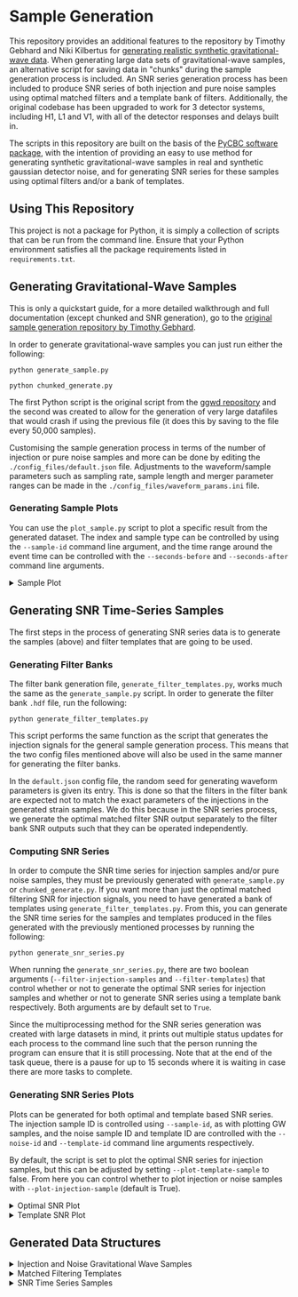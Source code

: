 # Sample Generation

This repository provides an additional features to the repository by Timothy Gebhard and Niki Kilbertus for [generating realistic synthetic gravitational-wave data](https://www.github.com/timothygebhard/ggwd/). When generating large data sets of gravitational-wave samples, an alternative script for saving data in "chunks" during the sample generation process is included. An SNR series generation process has been included to produce SNR series of both injection and pure noise samples using optimal matched filters and a template bank of filters. Additionally, the original codebase has been upgraded to work for 3 detector systems, including H1, L1 and V1, with all of the detector responses and delays built in.

The scripts in this repository are built on the basis of the [PyCBC software package](https://www.pycbc.org/), with the intention of providing an easy to use method for generating synthetic gravitational-wave samples in real and synthetic gaussian detector noise, and for generating SNR series for these samples using optimal filters and/or a bank of templates.

## Using This Repository

This project is not a package for Python, it is simply a collection of scripts that can be run from the command line. Ensure that your Python environment satisfies all the package requirements listed in `requirements.txt`.

## Generating Gravitational-Wave Samples

This is only a quickstart guide, for a more detailed walkthrough and full documentation (except chunked and SNR generation), go to the [original sample generation repository by Timothy Gebhard](https://www.github.com/timothygebhard/ggwd/).

In order to generate gravitational-wave samples you can just run either the following:

```python generate_sample.py```

```python chunked_generate.py```

The first Python script is the original script from the [ggwd repository](https://www.github.com/timothygebhard/ggwd/) and the second was created to allow for the generation of very large datafiles that would crash if using the previous file (it does this by saving to the file every 50,000 samples).

Customising the sample generation process in terms of the number of injection or pure noise samples and more can be done by editing the `./config_files/default.json` file. Adjustments to the waveform/sample parameters such as sampling rate, sample length and merger parameter ranges can be made in the `./config_files/waveform_params.ini` file.

### Generating Sample Plots

You can use the `plot_sample.py` script to plot a specific result from the generated dataset. The index and sample type can be controlled by using the `--sample-id` command line argument, and the time range around the event time can be controlled with the `--seconds-before` and `--seconds-after` command line arguments.

<details>
<summary>Sample Plot</summary>
<br>
  
![alt text](https://github.com/damonbeveridge/samplegen/blob/master/data_structures/sample.png "plot_sample.py")
</details>

## Generating SNR Time-Series Samples

The first steps in the process of generating SNR series data is to generate the samples (above) and filter templates that are going to be used.

### Generating Filter Banks

The filter bank generation file, `generate_filter_templates.py`, works much the same as the `generate_sample.py` script. In order to generate the filter bank `.hdf` file, run the following:

```python generate_filter_templates.py```

This script performs the same function as the script that generates the injection signals for the general sample generation process. This means that the two config files mentioned above will also be used in the same manner for generating the filter banks.

In the `default.json` config file, the random seed for generating waveform parameters is given its entry. This is done so that the filters in the filter bank are expected not to match the exact parameters of the injections in the generated strain samples. We do this because in the SNR series process, we generate the optimal matched filter SNR output separately to the filter bank SNR outputs such that they can be operated independently.

### Computing SNR Series

In order to compute the SNR time series for injection samples and/or pure noise samples, they must be previously generated with `generate_sample.py` or `chunked_generate.py`. If you want more than just the optimal matched filtering SNR for injection signals, you need to have generated a bank of templates using `generate_filter_templates.py`. From this, you can generate the SNR time series for the samples and templates produced in the files generated with the previously mentioned processes by running the following:

```python generate_snr_series.py```

When running the `generate_snr_series.py`, there are two boolean arguments (`--filter-injection-samples` and `--filter-templates`) that control whether or not to generate the optimal SNR series for injection samples and whether or not to generate SNR series using a template bank respectively. Both arguments are by default set to `True`.

Since the multiprocessing method for the SNR series generation was created with large datasets in mind, it prints out multiple status updates for each process to the command line such that the person running the program can ensure that it is still processing. Note that at the end of the task queue, there is a pause for up to 15 seconds where it is waiting in case there are more tasks to complete.

### Generating SNR Series Plots

Plots can be generated for both optimal and template based SNR series. The injection sample ID is controlled using `--sample-id`, as with plotting GW samples, and the noise sample ID and template ID are controlled with the `--noise-id` and `--template-id` command line arguments respectively.

By default, the script is set to plot the optimal SNR series for injection samples, but this can be adjusted by setting `--plot-template-sample` to false. From here you can control whether to plot injection or noise samples with `--plot-injection-sample` (default is True).

<details>
<summary>Optimal SNR Plot</summary>
<br>
  
![alt text](https://github.com/damonbeveridge/samplegen/blob/master/data_structures/snr_sample0.png "Optimal Injection SNR Plot")
</details>

<details>
<summary>Template SNR Plot</summary>
<br>
  
![alt text](https://github.com/damonbeveridge/samplegen/blob/master/data_structures/snr_injection4_template0.png "Template SNR Plot")
</details>

## Generated Data Structures

<details>
<summary>Injection and Noise Gravitational Wave Samples</summary>
<br>
  
![alt text](https://github.com/damonbeveridge/samplegen/blob/master/data_structures/generate_sample.JPG "generate_sample.py")
![alt text](https://github.com/damonbeveridge/samplegen/blob/master/data_structures/default%20-%20injection_parameters.JPG "Injection Parameters")
![alt text](https://github.com/damonbeveridge/samplegen/blob/master/data_structures/default%20-%20injection_samples.JPG "Injection Samples")
![alt text](https://github.com/damonbeveridge/samplegen/blob/master/data_structures/default%20-%20noise_samples.JPG "Pure Noise Samples")
</details>


<details>
<summary>Matched Filtering Templates</summary>
<br>
  
![alt text](https://github.com/damonbeveridge/samplegen/blob/master/data_structures/generate_filter_templates.JPG "generate_filter_templates.py")
![alt text](https://github.com/damonbeveridge/samplegen/blob/master/data_structures/default_templates%20-%20template_samples.JPG "Template Samples")
![alt text](https://github.com/damonbeveridge/samplegen/blob/master/data_structures/default_templates%20-%20template_parameters.JPG "Template Parameters")
![alt text](https://github.com/damonbeveridge/samplegen/blob/master/data_structures/default_templates%20-%20sample_times.JPG "Template Sample Times")
</details>


<details>
<summary>SNR Time Series Samples</summary>
<br>
  
![alt text](https://github.com/damonbeveridge/samplegen/blob/master/data_structures/generate_snr_series.JPG "generate_snr_series.py")
![alt text](https://github.com/damonbeveridge/samplegen/blob/master/data_structures/default_snrs%20-%20omf_injection_snr_samples.JPG "Injection Sample Optimal SNR Series")
![alt text](https://github.com/damonbeveridge/samplegen/blob/master/data_structures/default_snrs%20-%20template_snr_samples.JPG "Noise and Injection Template SNR Series")
</details>
